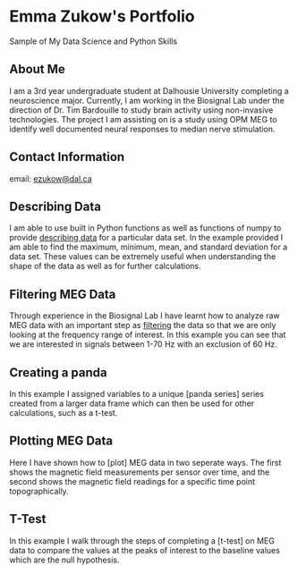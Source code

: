 # Emma Zukow's Portfolio
Sample of My Data Science and Python Skills

## About Me
I am a 3rd year undergraduate student at Dalhousie University completing a neuroscience major. Currently, I am working in the Biosignal Lab under the direction of Dr. Tim Bardouille to study brain activity using non-invasive technologies. The project I am assisting on is a study using OPM MEG to identify well documented neural responses to median nerve stimulation. 

## Contact Information
email: ezukow@dal.ca

## Describing Data
I am able to use built in Python functions as well as functions of numpy to provide [describing data](DescribingData.html) for a particular data set. In the example provided I am able to find the maximum, minimum, mean, and standard deviation for a data set. These values can be extremely useful when understanding the shape of the data as well as for further calculations. 

## Filtering MEG Data
Through experience in the Biosignal Lab I have learnt how to analyze raw MEG data with an important step as [filtering](Filter.html) the data so that we are only looking at the frequency range of interest. In this example you can see that we are interested in signals between 1-70 Hz with an exclusion of 60 Hz. 

## Creating a panda 
In this example I assigned variables to a unique [panda series] series created from a larger data frame which can then be used for other calculations, such as a t-test. 

## Plotting MEG Data 
Here I have shown how to [plot] MEG data in two seperate ways. The first shows the magnetic field measurements per sensor over time, and the second shows the magnetic field readings for a specific time point topographically. 

## T-Test
In this example I walk through the steps of completing a [t-test] on MEG data to compare the values at the peaks of interest to the baseline values which are the null hypothesis. 
